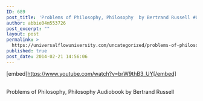 ```yaml
---
ID: 689
post_title: 'Problems of Philosophy, Philosophy  by Bertrand Russell #UfU'
author: abbie04m553726
post_excerpt: ""
layout: post
permalink: >
  https://universalflowuniversity.com/uncategorized/problems-of-philosophy-philosophy-by-bertrand-russell-ufu/
published: true
post_date: 2014-02-21 14:56:06
---
```

[embed]https://www.youtube.com/watch?v=brW9thB3_UY[/embed]</br></br>
<p>Problems of Philosophy, Philosophy Audiobook by Bertrand Russell</p>